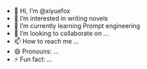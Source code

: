 - 👋 Hi, I’m @xiyuefox
- 👀 I’m interested in writing novels
- 🌱 I’m currently learning Prompt engineering
- 💞️ I’m looking to collaborate on ...
- 📫 How to reach me ...
- 😄 Pronouns: ...
- ⚡ Fun fact: ...

<!---
xiyuefox/xiyuefox is a ✨ special ✨ repository because its `README.md` (this file) appears on your GitHub profile.
You can click the Preview link to take a look at your changes.
--->
